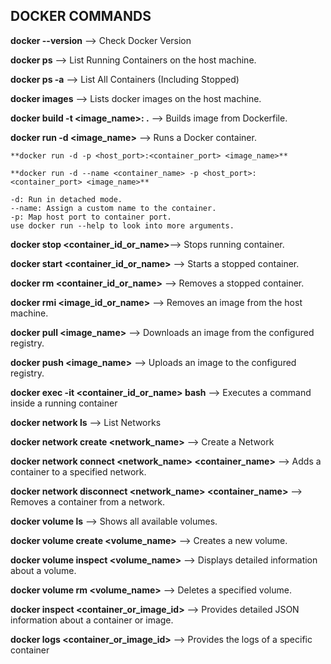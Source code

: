 **DOCKER COMMANDS**
------------------


**docker --version** --> Check Docker Version

**docker ps** --> List Running Containers on the host machine.

**docker ps -a** --> List All Containers (Including Stopped)

**docker images** --> Lists docker images on the host machine.

**docker build -t <image_name>:<tag> .** --> Builds image from Dockerfile.

**docker run -d <image_name>** --> Runs a Docker container.
    
    **docker run -d -p <host_port>:<container_port> <image_name>**
    
    **docker run -d --name <container_name> -p <host_port>:<container_port> <image_name>**
    
    -d: Run in detached mode.
    --name: Assign a custom name to the container.
    -p: Map host port to container port.
    use docker run --help to look into more arguments.

**docker stop <container_id_or_name>**--> Stops running container.

**docker start <container_id_or_name>** --> Starts a stopped container.

**docker rm <container_id_or_name>** --> Removes a stopped container.

**docker rmi <image_id_or_name>** --> Removes an image from the host machine.

**docker pull <image_name>** --> Downloads an image from the configured registry.

**docker push <image_name>** --> Uploads an image to the configured registry.

**docker exec -it <container_id_or_name> bash** --> Executes a command inside a running container

**docker network ls** --> List Networks

**docker network create <network_name>** --> Create a Network

**docker network connect <network_name> <container_name>** --> Adds a container to a specified network.

**docker network disconnect <network_name> <container_name>** --> Removes a container from a network.

**docker volume ls** --> Shows all available volumes.

**docker volume create <volume_name>** --> Creates a new volume.

**docker volume inspect <volume_name>** --> Displays detailed information about a volume.

**docker volume rm <volume_name>** --> Deletes a specified volume.

**docker inspect <container_or_image_id>** --> Provides detailed JSON information about a container or image.

**docker logs <container_or_image_id>** --> Provides the logs of a specific container
